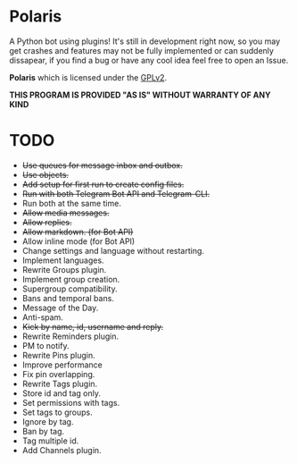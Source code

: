 # Polaris
A Python bot using plugins!
It's still in development right now, so you may get crashes and features may not be fully implemented or can suddenly dissapear, if you find a bug or have any cool idea feel free to open an Issue.

**Polaris** which is licensed under the [GPLv2](LICENSE).

**THIS PROGRAM IS PROVIDED "AS IS" WITHOUT WARRANTY OF ANY KIND**

# TODO
* ~~Use queues for message inbox and outbox.~~
* ~~Use objects.~~
* ~~Add setup for first run to create config files.~~
* ~~Run with both Telegram Bot API and Telegram-CLI.~~
 * Run both at the same time.
 * ~~Allow media messages.~~
 * ~~Allow replies.~~
 * ~~Allow markdown. (for Bot API)~~
 * Allow inline mode (for Bot API)
* Change settings and language without restarting.
* Implement languages.
* Rewrite Groups plugin.
 * Implement group creation.
 * Supergroup compatibility.
 * Bans and temporal bans.
 * Message of the Day.
 * Anti-spam.
 * ~~Kick by name, id, username and reply.~~
* Rewrite Reminders plugin.
 * PM to notify.
* Rewrite Pins plugin.
 * Improve performance
 * Fix pin overlapping.
* Rewrite Tags plugin.
 * Store id and tag only.
 * Set permissions with tags.
 * Set tags to groups.
 * Ignore by tag.
 * Ban by tag.
 * Tag multiple id.
* Add Channels plugin.